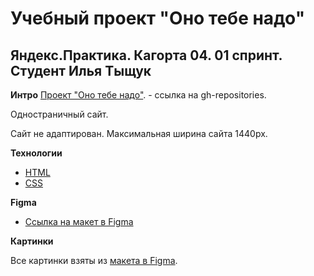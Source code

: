 # Учебный проект "Оно тебе надо"

## Яндекс.Практика. Кагорта 04. 01 спринт. Студент Илья Тыщук

**Интро**
[Проект "Оно тебе надо"]('github.com:ilyaT12/ono-tebe-nado.git.git). - ссылка на gh-repositories.

Одностраничный сайт.

Сайт не адаптирован. 
Максимальная ширина сайта 1440px.

**Технологии**
- [HTML](https://developer.mozilla.org/en-US/docs/Web/HTML)
- [CSS](https://developer.mozilla.org/en-US/docs/Web/CSS)

**Figma**
* [Ссылка на макет в Figma](https://www.figma.com/file/qTYua2cE9UmglJ7ukUjt8S/2-%D0%9E%D0%BD%D0%BE-%D1%82%D0%B5%D0%B1%D0%B5-%D0%BD%D0%B0%D0%B4%D0%BE-Copy?fuid=1099056002996637300)

**Картинки**

Все картинки взяты из [макета в Figma](https://www.figma.com/file/qTYua2cE9UmglJ7ukUjt8S/2-%D0%9E%D0%BD%D0%BE-%D1%82%D0%B5%D0%B1%D0%B5-%D0%BD%D0%B0%D0%B4%D0%BE-Copy?fuid=1099056002996637300).

